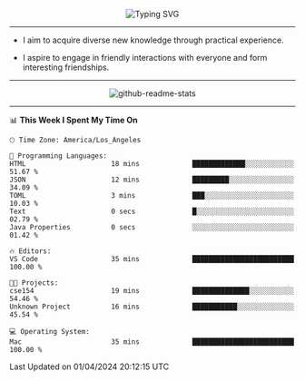 <p align="center">
  <img src="https://readme-typing-svg.demolab.com?font=Fira+Code&weight=500&size=32&duration=2500&pause=1600&center=true&vCenter=true&random=false&width=1024&height=64&lines=Hi+there+%F0%9F%91%8B;I'm+delighted+you+could+make+it+here+%F0%9F%8E%89;I'm+Harry%2C+a+college+student+still+finding+my+way" alt="Typing SVG" />
</p>


---


- I aim to acquire diverse new knowledge through practical experience.

- I aspire to engage in friendly interactions with everyone and form interesting friendships.


---


<p align="center">
  <img src="https://github-readme-stats.vercel.app/api?username=Harry-Jing&show_icons=true" alt="github-readme-stats"/>
</p>


---

<!--START_SECTION:waka-->
📊 **This Week I Spent My Time On** 

```text
🕑︎ Time Zone: America/Los_Angeles

💬 Programming Languages: 
HTML                     18 mins             █████████████░░░░░░░░░░░░   51.67 % 
JSON                     12 mins             █████████░░░░░░░░░░░░░░░░   34.09 % 
TOML                     3 mins              ███░░░░░░░░░░░░░░░░░░░░░░   10.03 % 
Text                     0 secs              █░░░░░░░░░░░░░░░░░░░░░░░░   02.79 % 
Java Properties          0 secs              ░░░░░░░░░░░░░░░░░░░░░░░░░   01.42 % 

🔥 Editors: 
VS Code                  35 mins             █████████████████████████   100.00 % 

🐱‍💻 Projects: 
cse154                   19 mins             ██████████████░░░░░░░░░░░   54.46 % 
Unknown Project          16 mins             ███████████░░░░░░░░░░░░░░   45.54 % 

💻 Operating System: 
Mac                      35 mins             █████████████████████████   100.00 % 
```


 Last Updated on 01/04/2024 20:12:15 UTC
<!--END_SECTION:waka-->
